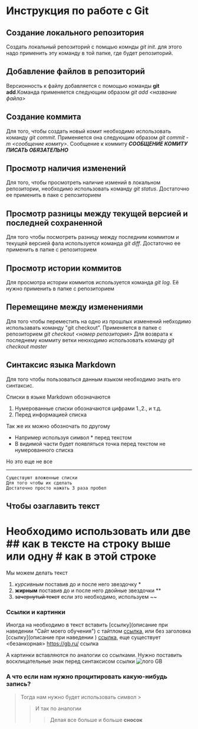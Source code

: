 # Инструкция по работе с Git

## Создание локального репозитория
Создать локальный репозиторий с помщью комнды *git init*. для этого надо применить эту команду в той папке, где будет репозиторий.

## Добавление файлов в репозиторий
Версионность к файлу добавляется с помощью команды **git add**.Команда применяется следующим образом *git add <название файла>*

## Создание коммита
Для того, чтобы создать новый комит необходимо использовать команду *git commit*. Применяется она следующим образом *git commit -m <сообщение комиту>*. Сообщение к коммиту ***СООБЩЕНИЕ КОМИТУ ПИСАТЬ ОБЯЗАТЕЛЬНО***

## Просмотр наличия изменений
Для того, чтобы просмотреть наличие измений в локальном репозитории, необходимо использовать команду *git status*. Достаточно ее применить в паке с репозиторием

## Просмотр разницы между текущей версией и последней сохраненной
Для того чтобы посмотреть разницу между последним коммитом и текущей версией фала используется команда *git diff*. Достаточно ее применить в папке с репозиторием

## Просмотр истории коммитов
Для просмотра истории коммитов используется команда *git log*. Её нужно применить в папке с репозиторием

## Перемещине между изменениями
Для того чтобы переместить на одно из прошлых изменений небходимо использавать команду "git checkout". Применяется в папке с репозиторием *git checkout <номер репозитория>*
Для возврата к последнему коммиту ветки неюходимо использовать команду *git checkout master*

## Синтаксис языка Markdown
Для того чтобы пользоваться данным языком необходимо знать его синтаксис.

Списки в языке Markdown обозначаются
1. Нумерованные списки обозначаются цифрами 1.,2., и т.д.
2. Перед информацией списка

Так же их можно обозночать по другому
* Например используя символ * перед текстом
* В видимой части будет появляться точка перед текстом не нумерованного списка

Но это еще не все
***

    Существуют вложенные списки
    Для того чтобы их сделать
    Достаточно просто нажать 3 раза пробел

## Чтобы озаглавить текст
# Необходимо использовать или две ## как в тексте на строку выше или одну # как в этой строке

Мы можем делать текст 
   1. *курсивным* поставив до и после него звездочку *
   2. **жирным** поставив до и после него двойные звездочки **
   3. ~~зачернутый текст~~ если это необходимо, используем ~~
   
### Ссылки и картинки   
Иногда на необходимо в текст вставить [ссылку](описание при наведении "Сайт моего обучения") с тайтлом [cсылка](https://gb.ru/education "Сайт моего обучения"), или без заголовка [ссылку](описание при наведении ) [ссылка](https://gb.ru/education), еще существует <безанкорная> <https://gb.ru/> ссылка  

А картинки вставляются по аналогии со ссылками. Нужно поставить восклицательные знак перед синтаксисом ссылки ![лого GB](https://conicheva84.ru/wp-content/uploads/2018/12/geekbrains_2.jpg "Лого GB")

### А что если нам нужно процитировать какую-нибудь запись?
>Тогда нам нужно будет использовать символ >
>> И так по аналогии
>>> Делая все больше и больше **сносок**